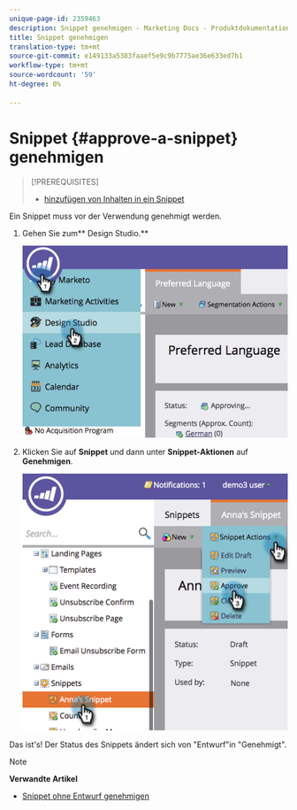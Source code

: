 ```yaml
---
unique-page-id: 2359463
description: Snippet genehmigen - Marketing Docs - Produktdokumentation
title: Snippet genehmigen
translation-type: tm+mt
source-git-commit: e149133a5383faaef5e9c9b7775ae36e633ed7b1
workflow-type: tm+mt
source-wordcount: '59'
ht-degree: 0%

---
```



# Snippet {#approve-a-snippet} genehmigen

>[!PREREQUISITES]
>
>* [hinzufügen von Inhalten in ein Snippet](add-content-to-a-snippet.md)

>



Ein Snippet muss vor der Verwendung genehmigt werden.

1. Gehen Sie zum** Design Studio.**

   ![](assets/image2014-9-16-8-3a55-3a15.png)

1. Klicken Sie auf **Snippet** und dann unter **Snippet-Aktionen** auf **Genehmigen**.

   ![](assets/image2014-9-16-8-3a55-3a24.png)

Das ist&#39;s! Der Status des Snippets ändert sich von &quot;Entwurf&quot;in &quot;Genehmigt&quot;.

>[!NOTE]
>
>**Verwandte Artikel**
>
>* [Snippet ohne Entwurf genehmigen](approve-a-snippet-with-no-draft.md)

>



